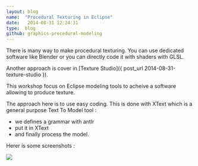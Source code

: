 ```yaml
---
layout: blog
name:  "Procedural Texturing in Eclipse"
date:   2014-08-31 12:24:31
type:  blog
github: graphics-procedural-modeling
---
```


There is many way to make procedural texturing. You can use dedicated software like Blender or you can directly code it with shaders with GLSL.

Another approach is cover in [Texture Studio]({ post_url 2014-08-31-texture-studio }).

This workshop focus on Eclipse modeling tools to acheive a software allowing to produce texture.

The approach here is to use easy coding. This is done with XText which is a general purpose Text To Model tool :
- we defines a grammar with antlr
- put it in XText
- and finally process the model.

Herer is some screenshots :

<a href="{{ site.baseurl }}/img/blog/procedural-texture-modeling/Capture.png">
<img src="{{ site.baseurl }}/img/blog/procedural-texture-modeling/CaptureMini.png">
</a>
